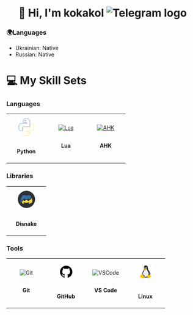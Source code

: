 <h1 align="center">
 🤙 Hi, I'm kokakol
  <a href="https://t.me/kaifkol" target="_blank" style="text-decoration: none; border: none;">
    <img src="https://upload.wikimedia.org/wikipedia/commons/thumb/8/82/Telegram_logo.svg/1200px-Telegram_logo.svg.png" height="40" alt="Telegram logo">
  </a>

### 🌍Languages
*   Ukrainian: Native
*   Russian: Native



<h1 align="center">

<h1> 💻 My Skill Sets

### Languages
<table>
    <td align="center" width="90">
        <a href="https://www.python.org/" target="_blank"><img alt="Python" width="45" height="45" style="padding:10px;" src="https://raw.githubusercontent.com/KaifKol/KaifKol/refs/heads/assets/languages/python.svg" /></a>
        <br><h4>Python</h4>
    </td>
    <td align="center" width="90">
        <a href="https://www.lua.org/" target="_blank"><img alt="Lua" width="45" height="45" style="padding:10px;" src="https://raw.githubusercontent.com/KaifKol/KaifKol/refs/heads/assets/launguages/lua.svg" /></a>
        <br><h4>Lua</h4>
    </td>
    <td align="center" width="90">
        <a href="https://www.autohotkey.com/" target="_blank"><img alt="AHK" width="45" height="45" style="padding:10px;" src="https://upload.wikimedia.org/wikipedia/commons/5/5e/Modern_AutoHotkey_Logo_%28no_text%29.svg" /></a>
        <br><h4>AHK</h4>
    </td>
</table>

### Libraries
<table>
    <td align="center" width="90">
        <a href="https://disnake.dev/" target="_blank"><img alt="Disnake width="45" height="45" style="padding:10px;" src="https://raw.githubusercontent.com/KaifKol/KaifKol/refs/heads/assets/libraries/disnake.png" /></a>
        <br><h4>Disnake</h4>
    </td>

</table>

### Tools
<table>
    <td align="center" width="90">
        <img alt="Git" width="45" height="45" style="padding:10px;" src="https://cdn.jsdelivr.net/gh/devicons/devicon/icons/git/git-original.svg" />
        <br><h4>Git</h4>
    </td>
    <td align="center" width="90">
        <img alt="GitHub" width="45" height="45" style="padding:10px;" src="https://raw.githubusercontent.com/KaifKol/KaifKol/refs/heads/assets/tools/Github.gif" />
        <br><h4>GitHub</h4>
    </td>
    <td align="center" width="90">
        <img alt="VSCode" width="45" height="45" style="padding:10px;" src="https://cdn.jsdelivr.net/gh/devicons/devicon/icons/vscode/vscode-original.svg" />
        <br><h4>VS Code</h4>
    </td>
    <td align="center" width="90">
        <img alt="Linux" width="45" height="45" style="padding:10px;" src="https://raw.githubusercontent.com/KaifKol/KaifKol/refs/heads/assets/tools/linux.svg" />
        <br><h4>Linux</h4>
    </td>
</table>

